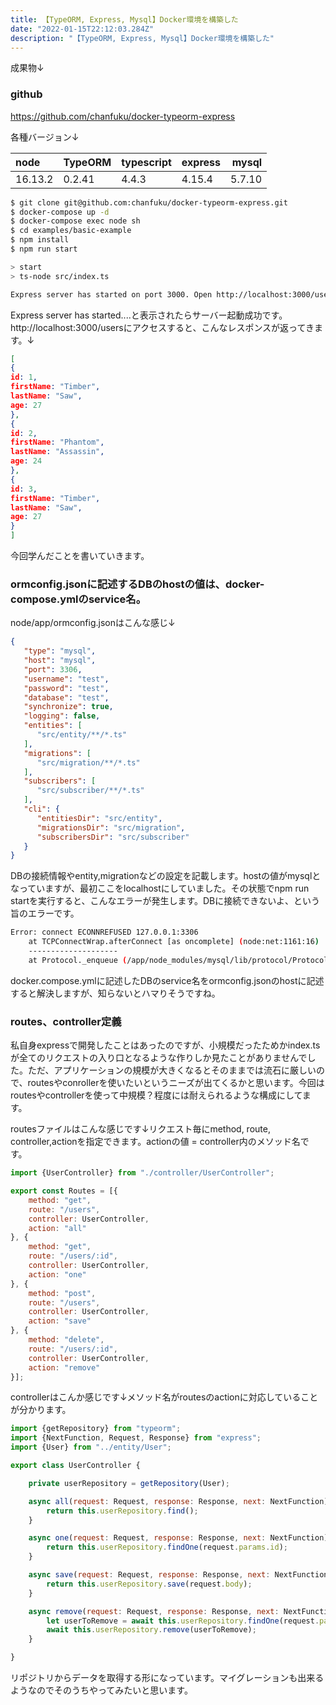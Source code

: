 ```yaml
---
title: 【TypeORM, Express, Mysql】Docker環境を構築した
date: "2022-01-15T22:12:03.284Z"
description: "【TypeORM, Express, Mysql】Docker環境を構築した"
---
```


成果物↓

### github
https://github.com/chanfuku/docker-typeorm-express

各種バージョン↓

| node | TypeORM | typescript | express | mysql |
| :--- | :------ |:------ |:------ | ---: |
| 16.13.2 | 0.2.41 |  4.4.3 | 4.15.4 | 5.7.10 |

```bash
$ git clone git@github.com:chanfuku/docker-typeorm-express.git
$ docker-compose up -d
$ docker-compose exec node sh
$ cd examples/basic-example
$ npm install
$ npm run start

> start
> ts-node src/index.ts

Express server has started on port 3000. Open http://localhost:3000/users to see results
```

Express server has started....と表示されたらサーバー起動成功です。http://localhost:3000/usersにアクセスすると、こんなレスポンスが返ってきます。↓

```json
[
{
id: 1,
firstName: "Timber",
lastName: "Saw",
age: 27
},
{
id: 2,
firstName: "Phantom",
lastName: "Assassin",
age: 24
},
{
id: 3,
firstName: "Timber",
lastName: "Saw",
age: 27
}
]
```

今回学んだことを書いていきます。

### ormconfig.jsonに記述するDBのhostの値は、docker-compose.ymlのservice名。

node/app/ormconfig.jsonはこんな感じ↓

```json
{
   "type": "mysql",
   "host": "mysql",
   "port": 3306,
   "username": "test",
   "password": "test",
   "database": "test",
   "synchronize": true,
   "logging": false,
   "entities": [
      "src/entity/**/*.ts"
   ],
   "migrations": [
      "src/migration/**/*.ts"
   ],
   "subscribers": [
      "src/subscriber/**/*.ts"
   ],
   "cli": {
      "entitiesDir": "src/entity",
      "migrationsDir": "src/migration",
      "subscribersDir": "src/subscriber"
   }
}
```

DBの接続情報やentity,migrationなどの設定を記載します。hostの値がmysqlとなっていますが、最初ここをlocalhostにしていました。その状態でnpm run startを実行すると、こんなエラーが発生します。DBに接続できないよ、という旨のエラーです。

```bash
Error: connect ECONNREFUSED 127.0.0.1:3306
    at TCPConnectWrap.afterConnect [as oncomplete] (node:net:1161:16)
    --------------------
    at Protocol._enqueue (/app/node_modules/mysql/lib/protocol/Protocol.js:144:48)
```

docker.compose.ymlに記述したDBのservice名をormconfig.jsonのhostに記述すると解決しますが、知らないとハマりそうですね。

### routes、controller定義

私自身expressで開発したことはあったのですが、小規模だったためかindex.tsが全てのリクエストの入り口となるような作りしか見たことがありませんでした。ただ、アプリケーションの規模が大きくなるとそのままでは流石に厳しいので、routesやconrollerを使いたいというニーズが出てくるかと思います。今回はroutesやcontrollerを使って中規模？程度には耐えられるような構成にしてます。

routesファイルはこんな感じです↓リクエスト毎にmethod, route, controller,actionを指定できます。actionの値 = controller内のメソッド名です。

```javascript
import {UserController} from "./controller/UserController";

export const Routes = [{
    method: "get",
    route: "/users",
    controller: UserController,
    action: "all"
}, {
    method: "get",
    route: "/users/:id",
    controller: UserController,
    action: "one"
}, {
    method: "post",
    route: "/users",
    controller: UserController,
    action: "save"
}, {
    method: "delete",
    route: "/users/:id",
    controller: UserController,
    action: "remove"
}];
```

controllerはこんか感じです↓メソッド名がroutesのactionに対応していることが分かります。

```javascript
import {getRepository} from "typeorm";
import {NextFunction, Request, Response} from "express";
import {User} from "../entity/User";

export class UserController {

    private userRepository = getRepository(User);

    async all(request: Request, response: Response, next: NextFunction) {
        return this.userRepository.find();
    }

    async one(request: Request, response: Response, next: NextFunction) {
        return this.userRepository.findOne(request.params.id);
    }

    async save(request: Request, response: Response, next: NextFunction) {
        return this.userRepository.save(request.body);
    }

    async remove(request: Request, response: Response, next: NextFunction) {
        let userToRemove = await this.userRepository.findOne(request.params.id);
        await this.userRepository.remove(userToRemove);
    }

}
```

リポジトリからデータを取得する形になっています。マイグレーションも出来るようなのでそのうちやってみたいと思います。
